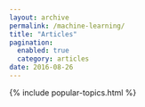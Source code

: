```yaml
---
layout: archive
permalink: /machine-learning/
title: "Articles"
pagination:
  enabled: true
  category: articles
date: 2016-08-26
---
```


{% include popular-topics.html %}
